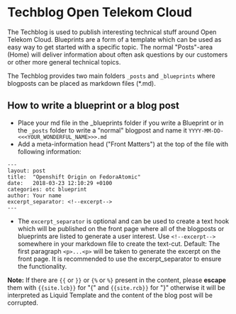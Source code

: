 # Techblog Open Telekom Cloud

The Techblog is used to publish interesting technical stuff around Open Telekom Cloud. Blueprints are a form of a template which can be used as easy way to get started with a specific topic. The normal "Posts"-area (Home) will deliver information about often ask questions by our customers or other more general technical topics.

The Techblog provides two main folders `_posts` and `_blueprints` where blogposts can be placed as markdown files (*.md).

## How to write a blueprint or a blog post

* Place your md file in the _blueprints folder if you write a Blueprint or in the `_posts` folder to write a "normal" blogpost and name it `YYYY-MM-DD-<<<YOUR_WONDERFUL_NAME>>>.md`
* Add a meta-information head ("Front Matters") at the top of the file with following information:
```
---
layout: post
title:  "Openshift Origin on FedoraAtomic"
date:   2018-03-23 12:10:29 +0100
categories: otc blueprint
author: Your name
excerpt_separator: <!--excerpt-->
---
```
* The `excerpt_separator` is optional and can be used to create a text hook which will be published on the front page where all of the blogposts or blueprints are listed to generate a user interest. Use `<!--excerpt-->` somewhere in your markdown file to create the text-cut. Default: The first paragraph `<p>...<p>` will be taken to generate the excerpt on the front page. It is recommended to use the excerpt_separator to ensure the functionality.

**Note:** If there are `{{` or `}}` or `{%` or `%}` present in the content, please **escape** them with `{{site.lcb}}` for "{" and `{{site.rcb}}` for "}" otherwise it will be interpreted as Liquid Template and the content of the blog post will be corrupted.
